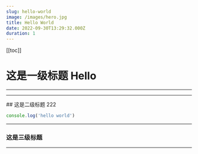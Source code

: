 ```yaml
---
slug: hello-world
image: /images/hero.jpg
title: Hello World
date: 2022-09-30T13:29:32.000Z
duration: 1
---
```


[[toc]]


<a name="6781cf93"></a>
# 这是一级标题 Hello

---

<hr class="!my-50" />
<a name="ea3ad274"></a>
## 这是二级标题 222

```javascript
console.log('hello world')
```

---


<a name="fc3b7b80"></a>
### 这是三级标题

---

